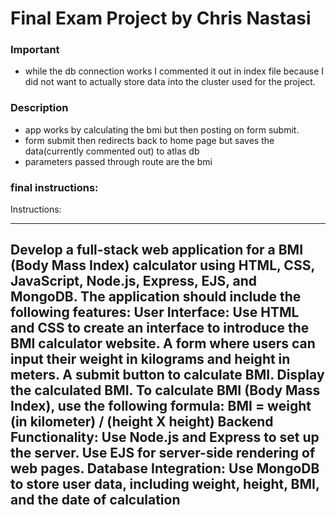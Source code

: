 # Final Exam Project by Chris Nastasi


### Important

- while the db connection works I commented it out in index file because I did not want to actually store data into the cluster used for the project.


### Description 

- app works by calculating the bmi but then posting on form submit.
- form submit then redirects back to home page but saves the data(currently commented out) to atlas db
- parameters passed through route are the bmi



### final instructions:

Instructions:

-----

Develop a full-stack web application for a BMI (Body Mass Index) calculator using HTML, CSS, JavaScript, Node.js, Express, EJS, and MongoDB. The application should include the following features:
User Interface:
Use HTML and CSS to create an interface to introduce the BMI calculator website.
A form where users can input their weight in kilograms and height in meters.
A submit button to calculate BMI.
Display the calculated BMI.
To calculate BMI (Body Mass Index), use the following formula:
BMI = weight (in kilometer) / (height X height)
Backend Functionality:
Use Node.js and Express to set up the server.
Use EJS for server-side rendering of web pages.
Database Integration:
Use MongoDB to store user data, including weight, height, BMI, and the date of calculation
-----
